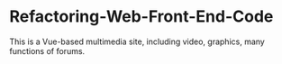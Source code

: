 # Refactoring-Web-Front-End-Code
This is a Vue-based multimedia site, including video, graphics, many functions of forums.
